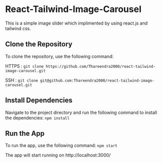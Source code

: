# React-Tailwind-Image-Carousel

This is a simple image slider which implimented by using react.js and tailwind css.

## Clone the Repository

To clone the repository, use the following command:

HTTPS : `git clone https://github.com/Thareendra2000/react-tailwind-image-carousel.git`

SSH   : `git clone git@github.com:Thareendra2000/react-tailwind-image-carousel.git`

## Install Dependencies

Navigate to the project directory and run the following command to install the dependencies:
`npm install`

## Run the App

To run the app, use the following command:
`npm start`

The app will start running on http://localhost:3000/

